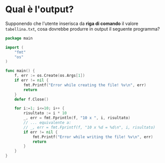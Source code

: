 # Qual è l'output?

Supponendo che l'utente inserisca da **riga di comando** il valore `tabellina.txt`, cosa dovrebbe produrre in output il seguente programma?

```go
package main

import (
	"fmt"
	"os"
)

func main() {
	f, err := os.Create(os.Args[1])
	if err != nil {
		fmt.Printf("Error while creating the file! %v\n", err)
		return
	}
	defer f.Close()

	for i:=1; i<=10; i++ {
		risultato := i * 10
		_, err = fmt.Fprintln(f, "10 x ", i, risultato)
        // ... equivalente a:
        // _, err = fmt.Fprintf(f, "10 x %d = %d\n", i, risultato)
		if err != nil {
			fmt.Printf("Error while writing the file! %v\n", err)
			return
		}
	}
}
```
